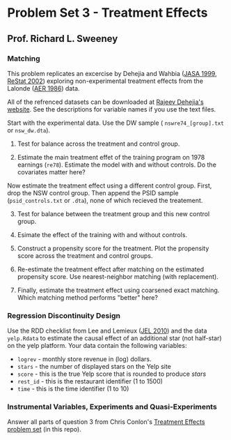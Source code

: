 # Problem Set 3 - Treatment Effects
## Prof. Richard L. Sweeney

### Matching 

This problem replicates an excercise by Dehejia and Wahbia ([JASA 1999](https://www.jstor.org/stable/2669919), [ReStat 2002](https://www-mitpressjournals-org.proxy.bc.edu/doi/10.1162/003465302317331982)) exploring non-experimental treatment effects from the Lalonde ([AER 1986](https://www-jstor-org.proxy.bc.edu/stable/1806062)) data. 

All of the refrenced datasets can be downloaded at [Rajeev Dehejia's website](https://users.nber.org/~rdehejia/nswdata2.html). See the descriptions for variable names if you use the text files. 

Start with the experimental data. Use the DW sample ( `nswre74_[group].txt` or `nsw_dw.dta`).

1. Test for balance across the treatment and control group.

2. Estimate the main treatment effet of the training program on 1978 earnings (`re78`). Estimate the model with and without controls. Do the covariates matter here? 

Now estimate the treatment effect using a different control group. First, drop the NSW control group. Then append the PSID sample (`psid_controls.txt` or `.dta`), none of which recieved the treatement. 

3. Test for balance between the treatment group and this new control group.

4. Esimate the effect of the training with and without controls. 

5. Construct a propensity score for the treatment. Plot the propensity score across the treatment and control groups. 

6. Re-estimate the treatment effect after matching on the estimated propensity score. Use nearest-neighbor matching (with replacement). 

7. Finally, estimate the treatment effect using coarsened exact matching. Which matching method performs "better" here? 


### Regression Discontinuity Design

Use the RDD checklist from Lee and Lemieux ([JEL 2010](https://www.aeaweb.org/articles?id=10.1257/jel.48.2.281)) and the data `yelp.Rdata` to estimate the causal effect of an additional star (not half-star) on the yelp platform.  Your data contain the following variables:

- `logrev` -  monthly store revenue in (log) dollars.
- `stars` - the number of displayed stars on the Yelp site
- `score` - this is the true Yelp score that is rounded to produce *stars*
- `rest_id` - this is the restaurant identifier (1 to 1500)
- `time` - this is the time identifier (1 to 10)

###  Instrumental Variables, Experiments and Quasi-Experiments

Answer all parts of question 3 from Chris Conlon's [Treatment Effects problem set](https://github.com/rlsweeney/empirical-methods/tree/master/HW2-%20Treatment%20Effects) (in this repo). 
